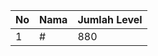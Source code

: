 | No | Nama            | Jumlah Level |
|----|-----------------|--------------|
| 1  | #    |    880        |
